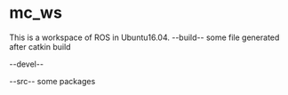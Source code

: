 # mc_ws
This is a workspace of ROS in Ubuntu16.04.
--build--
  some file generated after catkin build

--devel--

--src--
some packages
